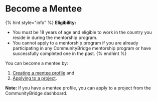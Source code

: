# Become a Mentee

{% hint style="info" %}
**Eligibility:** 

* You must be 18 years of age and eligible to work in the country you reside in during  the mentorship program.
* You cannot apply to a mentorship program if you are already participating in any CommunityBridge mentorship program or have successfully completed one in the past.
{% endhint %}

You can become a mentee by:

1. [Creating a mentee profile](create-a-mentee-profile.md) and 
2. [Applying to a project](apply-to-a-project.md).

**Note:** If you have a mentee profile, you can apply to a project from the CommunityBridge dashboard.

